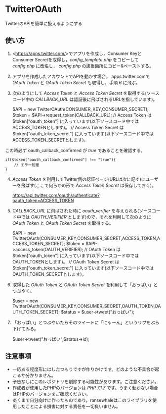 # TwitterOAuth
TwitterのAPIを簡単に扱えるようにする

## 使い方

1. <<https://apps.twitter.com/>>でアプリを作成し，Consumer KeyとConsumer Secretを取得し，_config\_template.php_ をコピーして _config.php_ に改名し， _config.php_ の該当箇所にコピー&ペーストする。

2. アプリを作成したアカウントでAPIを動かす場合， apps.twitter.comで _OAuth Token_ と _OAuth Token Secret_ も取得し，手順 _6_ に飛ぶ。

3. 次のようにして _Access Token_ と _Access Token Secret_ を取得する(ソースコード中の _CALLBACK\_URL_ は認証後に飛ばされるURLを指しています)。

    $API = new TwitterOAuth(CONSUMER_KEY,CONSUMER_SECRET);
    $token = $API->request_token(CALLBACK_URL);
    // Access Token は $token["oauth_token"] に入っています(以下ソースコード中ではACCESS_TOKENとします)。
    // Access Token Secret は $token["oauth_token_secret"] に入っています(以下ソースコード中ではACCESS_TOKEN_SECRETとします)。

この時必ず oauth_callback_confirmed が _true_ であることを確認する。

    if($token["oauth_callback_confirmed"] !== "true"){
    	// エラー処理
    }

4. _Access Token_ を利用してTwitter側の認証ページ(URLは次に記す)にユーザーを飛ばす(ここで何らかの形で _Access Token Secret_ は保存しておく)。

    https://api.twitter.com/oauth/authenticate?oauth_token=ACCESS_TOKEN

5. _CALLBACK\_URL_ に飛ばされた時に _oauth\_verifier_ を与えられる(ソースコード中では _OAUTH\_VERIFIER_ とします)ので，それを利用して次のように _OAuth Token_ と _OAuth Token Secret_ を取得する。

    $API = new TwitterOAuth(CONSUMER_KEY,CONSUMER_SECRET,ACCESS_TOKEN,ACCESS_TOKEN_SECRET);
    $token = $API->access_token(OAUTH_VERIFIER);
    // OAuth Token は $token["oauth_token"] に入っています(以下ソースコード中ではOAUTH_TOKENとします)。
    // OAuth Token Secret は $token["oauth_token_secret"] に入っています(以下ソースコード中ではOAUTH_TOKEN_SECRETとします)。

6. 取得した _OAuth Token_ と _OAuth Token Secret_ を利用して「おっぱい」とつぶやく。

    $user = new TwitterOAuth(CONSUMER_KEY,CONSUMER_SECRET,OAUTH_TOKEN,OAUTH_TOKEN_SECRET);
    $status = $user->tweet("おっぱい");

7. 「おっぱい」とつぶやいたらそのツイートに「にゃーん」というリプをぶら下げてみる。

    $user->tweet("おっぱい",$status->id);

## 注意事項

* 一応ある程度形にはしたつもりですが作りかけです。どのような不具合が起こるか分かりません。
* 予告なしにこのレポジトリを削除する可能性があります。ご注意ください。
* 作成者が使用したPHPのバージョンは _PHP 7.1.7_ です。うまく動かない場合はPHPのバージョンをご確認ください。
* あくまで自分向けに作ったものであり，ransewhaleはこのライブラリを使用したことによる損害に対する責任を一切負いません。
